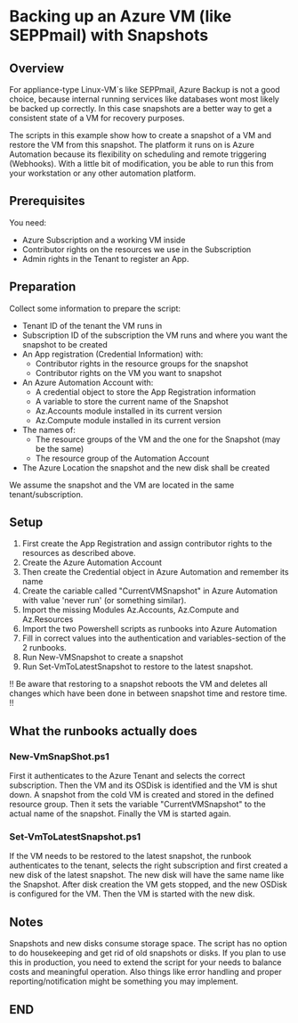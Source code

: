 # Backing up an Azure VM (like SEPPmail) with Snapshots

## Overview

For appliance-type Linux-VM´s like SEPPmail, Azure Backup is not a good choice, because internal running services like databases wont most likely be backed up correctly. In this case snapshots are a better way to get a consistent state of a VM for recovery purposes.

The scripts in this example show how to create a snapshot of a VM and restore the VM from this snapshot. The platform it runs on is Azure Automation because its flexibility on scheduling and remote triggering (Webhooks). With a little bit of modification, you be able to run this from your workstation or any other automation platform.

## Prerequisites

You need:

* Azure Subscription and a working VM inside
* Contributor rights on the resources we use in the Subscription
* Admin rights in the Tenant to register an App.

## Preparation

Collect some information to prepare the script:

* Tenant ID of the tenant the VM runs in
* Subscription ID of the subscription the VM runs and where you want the snapshot to be created
* An App registration (Credential Information) with:
  * Contributor rights in the resource groups for the snapshot
  * Contributor rights on the VM you want to snapshot
* An Azure Automation Account with:
  * A credential object to store the App Registration information
  * A variable to store the current name of the Snapshot
  * Az.Accounts module installed in its current version
  * Az.Compute module installed in its current version
* The names of:
  * The resource groups of the VM and the one for the Snapshot (may be the same)
  * The resource group of the Automation Account
* The Azure Location the snapshot and the new disk shall be created

We assume the snapshot and the VM are located in the same tenant/subscription.

## Setup

1. First create the App Registration and assign contributor rights to the resources as described above.
2. Create the Azure Automation Account
3. Then create the Credential object in Azure Automation and remember its name
4. Create the cariable called "CurrentVMSnapshot" in Azure Automation with value 'never run' (or something similar).
5. Import the missing Modules Az.Accounts, Az.Compute and Az.Resources
6. Import the two Powershell scripts as runbooks into Azure Automation
7. Fill in correct values into the authentication and variables-section of the 2 runbooks.
8. Run New-VMSnapshot to create a snapshot
9. Run Set-VmToLatestSnapshot to restore to the latest snapshot.

!! Be aware that restoring to a snapshot reboots the VM and deletes all changes which have been done in between snapshot time and restore time. !!

## What the runbooks actually does

### New-VmSnapShot.ps1

First it authenticates to the Azure Tenant and selects the correct subscription.
Then the VM and its OSDisk is identified and the VM is shut down. A snapshot from the cold VM is created and stored in the defined resource group. Then it sets the variable "CurrentVMSnapshot" to the actual name of the snapshot. Finally the VM is started again.

### Set-VmToLatestSnapshot.ps1

If the VM needs to be restored to the latest snapshot, the runbook authenticates to the tenant, selects the right subscription and first created a new disk of the latest snapshot. The new disk will have the same name like the Snapshot. After disk creation the VM gets stopped, and the new OSDisk is configured for the VM. Then the VM is started with the new disk.

## Notes

Snapshots and new disks consume storage space. The script has no option to do housekeeping and get rid of old snapshots or disks. If you plan to use this in production, you need to extend the script for your needs to balance costs and meaningful operation. Also things like error handling and proper reporting/notification might be something you may implement.

## END
